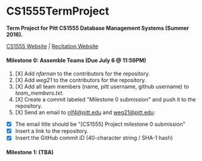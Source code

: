 # CS1555TermProject

**Term Project for Pitt CS1555 Database Management Systems (Summer 2016).**

[CS1555 Website](https://people.cs.pitt.edu/~nlf4/cs1555/)  *|* [Recitation Website](https://people.cs.pitt.edu/~weg21/1555.html)

#### Milestone 0: Assemble Teams (Due July 6 @ 11:59PM)

1. [X] Add *nfarnan* to the contributors for the repository.  
2. [X] Add *weg21* to the contributors for the repository.  
3. [X] Add all team members (name, pitt username, github username) to *team_members.txt*.  
4. [X] Create a commit labeled "Milestone 0 submission" and push it to the repository.  
5. [X] Send an email to nlf4@pitt.edu and weg21@pitt.edu:  
  * [X] The email title should be "[CS1555] Project milestone 0 submission"  
  * [X] Insert a link to the repository.  
  * [X] Insert the GitHub commit iD (40-character string / SHA-1 hash)  

#### Milestone 1: (TBA)
